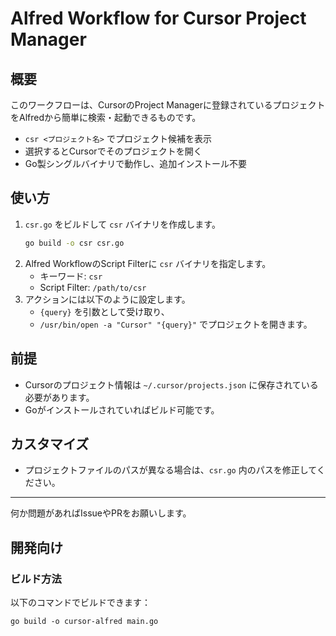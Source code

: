 # Alfred Workflow for Cursor Project Manager

## 概要

このワークフローは、CursorのProject Managerに登録されているプロジェクトをAlfredから簡単に検索・起動できるものです。

- `csr <プロジェクト名>` でプロジェクト候補を表示
- 選択するとCursorでそのプロジェクトを開く
- Go製シングルバイナリで動作し、追加インストール不要

## 使い方

1. `csr.go` をビルドして `csr` バイナリを作成します。
   ```sh
   go build -o csr csr.go
   ```
2. Alfred WorkflowのScript Filterに `csr` バイナリを指定します。
   - キーワード: `csr`
   - Script Filter: `/path/to/csr`
3. アクションには以下のように設定します。
   - `{query}` を引数として受け取り、
   - `/usr/bin/open -a "Cursor" "{query}"`
     でプロジェクトを開きます。

## 前提
- Cursorのプロジェクト情報は `~/.cursor/projects.json` に保存されている必要があります。
- Goがインストールされていればビルド可能です。

## カスタマイズ
- プロジェクトファイルのパスが異なる場合は、`csr.go` 内のパスを修正してください。

---

何か問題があればIssueやPRをお願いします。

## 開発向け

### ビルド方法
以下のコマンドでビルドできます：
```
go build -o cursor-alfred main.go
```